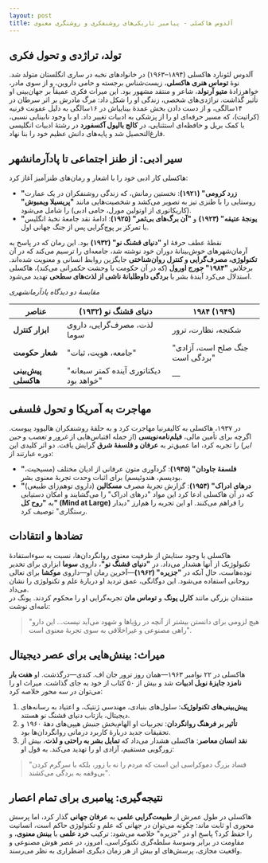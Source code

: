 ```yaml
---
layout: post
title: آلدوس هاکسلی - پیامبر تاریکی‌های روشنفکری و روشنگری معنوی
---
```


## تولد، تراژدی و تحول فکری  
آلدوس لئونارد هاکسلی (۱۸۹۴–۱۹۶۳) در خانوادهای نخبه در ساری انگلستان متولد شد. نوهٔ **توماس هنری هاکسلی**، زیست‌شناس برجسته و حامی داروین، و از سوی مادر، خواهرزادهٔ **متیو آرنولد**، شاعر و منتقد مشهور بود. این میراث فکری عمیقاً بر جهان‌بینی او تأثیر گذاشت. تراژدی‌های شخصی، زندگی او را شکل داد: مرگ مادرش بر اثر سرطان در ۱۴سالگی، و از دست دادن بخش عمدهٔ بیناییاش در ۱۶سالگی به دلیل عفونت قرنیه (کراتیت)، که مسیر حرفه‌ای او را از پزشکی به ادبیات تغییر داد. او با وجود نابینایی نسبی، با کمک بریل و حافظه‌ای استثنایی، در **کالج بالیول آکسفورد** در رشتهٔ ادبیات انگلیسی فارغ‌التحصیل شد و پایه‌های دانش عظیم خود را بنا نهاد.  

## سیر ادبی: از طنز اجتماعی تا پادآرمانشهر  
هاکسلی کار ادبی خود را با اشعار و رمان‌های طنزآمیز آغاز کرد:  
- **"زرد کرومی" (۱۹۲۱)**: نخستین رمانش، که زندگی روشنفکران در یک عمارت روستایی را با طنزی تیز به تصویر می‌کشد و شخصیت‌هایی مانند **"پریسیلا ویمبوش"** (کاریکاتوری از اوتولین مورل، حامی ادبی) را شامل می‌شود.  
- **"یونجهٔ عتیقه" (۱۹۲۳)** و **"آن برگ‌های بی‌ثمر" (۱۹۲۵)**: ادامهٔ نقد جامعهٔ نخبهٔ انگلیس با تمرکز بر پوچ‌گرایی پس از جنگ جهانی اول.  

نقطهٔ عطف حرفهٔ او **"دنیای قشنگ نو" (۱۹۳۲)** بود. این رمان که در پاسخ به آرمان‌شهرهای خوش‌بینانهٔ دوران خود نوشته شد، جامعه‌ای را ترسیم می‌کند که در آن **تکنولوژی، مصرف‌گرایی و کنترل روان‌شناختی** جایگزین روابط انسانی و معنویت شده‌اند. برخلاس **"۱۹۸۴" جورج اورول** (که در آن حکومت با وحشت حکمرانی می‌کند)، هاکسلی استدلال می‌کرد آیندهٔ بشر با **بردگی داوطلبانهٔ ناشی از لذت‌های سطحی** تهدید می‌شود.  

*مقایسهٔ دو دیدگاه پادآرمانشهری*  

| **عناصر**          | **دنیای قشنگ نو (۱۹۳۲)**      | **۱۹۸۴ (۱۹۴۹)**             |  
|---------------------|-------------------------------|----------------------------|  
| **ابزار کنترل**     | لذت، مصرف‌گرایی، داروی سوما   | شکنجه، نظارت، ترور         |  
| **شعار حکومت**      | "جامعه، هویت، ثبات"          | "جنگ صلح است، آزادی بردگی است" |  
| **پیش‌بینی هاکسلی** | "دیکتاتوری آینده کمتر سبعانه خواهد بود" | —                          |  

## مهاجرت به آمریکا و تحول فلسفی  
در ۱۹۳۷، هاکسلی به کالیفرنیا مهاجرت کرد و به حلقهٔ روشنفکران هالیوود پیوست. اگرچه برای تأمین مالی، **فیلم‌نامه‌نویسی** (از جمله اقتباس‌هایی از *غرور و تعصب* و *جین ایر*) را تجربه کرد، اما عمیق‌تر به **عرفان و فلسفهٔ شرق** گرایش یافت. دو اثر کلیدی این دوره عبارتند از:  
- **"فلسفهٔ جاودان" (۱۹۴۵)**: گردآوری متون عرفانی از ادیان مختلف (مسیحیت، بودیسم، هندوئیسم) برای اثبات وحدت تجربهٔ معنوی بشر.  
- **"درهای ادراک" (۱۹۵۴)**: گزارش تجربهٔ مصرف **مسکالین** (داروی توهم‌زای طبیعی) که در آن هاکسلی ادعا کرد این مواد "درهای ادراک" را می‌گشایند و امکان دستیابی به **"روح کل" (Mind at Large)** را فراهم می‌کنند. او این تجربه را هم‌ارز "دیدار رستگاری" توصیف کرد.  

## تضادها و انتقادات  
هاکسلی با وجود ستایش از ظرفیت معنوی روانگردان‌ها، نسبت به سوءاستفادهٔ تکنولوژیک از آنها هشدار می‌داد. در **"دنیای قشنگ نو"**، داروی **سوما** ابزاری برای تخدیر توده‌هاست، حال آنکه در **"جزیره" (۱۹۶۲)**—آخرین رمان او—داروی **موکشا** برای تعالی روحانی استفاده می‌شود. این دوگانگی، عمق تردید او دربارهٔ علم و تکنولوژی را نشان می‌داد.  
منتقدان بزرگی مانند **کارل یونگ** و **توماس مان** تجربه‌گرایی او را محکوم کردند. یونگ در نامه‌ای نوشت:  
> "هیچ لزومی برای دانستن بیشتر از آنچه در رؤیاها و شهود می‌آید نیست... این دارو راهی مصنوعی و غیراخلاقی به سوی تجربهٔ معنوی است".  

## میراث: بینش‌هایی برای عصر دیجیتال  
هاکسلی در ۲۲ نوامبر ۱۹۶۳—همان روز ترور جان اف. کندی—درگذشت. او **هفت بار نامزد جایزهٔ نوبل ادبیات** شد و بیش از ۵۰ کتاب از خود به جای گذاشت. میراث او را می‌توان در سه محور خلاصه کرد:  
1. **پیش‌بینی‌های تکنولوژیک**: سلول‌های بنیادی، مهندسی ژنتیک، و اعتیاد به رسانه‌های دیجیتال، بازتاب دنیای قشنگ نو هستند.  
2. **تأثیر بر فرهنگ روانگردان**: تجربیات او الهام‌بخش جنبش هیپی‌های دههٔ ۱۹۶۰ و تحقیقات جدید دربارهٔ کاربرد درمانی روانگردان‌ها بود.  
3. **نقد انسان معاصر**: هاکسلی هشدار می‌داد که **تمایل بشر به راحتی و لذت**، بیش از زورگویی مستقیم، آزادی او را تهدید می‌کند. به قول او:  
> "فساد بزرگ دموکراسی این است که مردم را نه با زور، بلکه با سرگرم کردن بی‌وقفه به بردگی می‌کشند".  

## نتیجه‌گیری: پیامبری برای تمام اعصار  
هاکسلی در طول عمرش از **طبیعت‌گرایی علمی** به **عرفان جهانی** گذار کرد، اما پرسش محوری او ثابت ماند: چگونه می‌توان در جهانی که علم و تکنولوژی حاکم است، انسانیت را حفظ کرد؟ پاسخ او در "جزیره" خلاصه می‌شود: ترکیب **خرد علمی** با **بینش معنوی**، و مقاومت در برابر وسوسهٔ سلطه‌گری تکنوکراسی. امروز، در عصر هوش مصنوعی و واقعیت مجازی، پرسش‌های او بیش از هر زمان دیگری اضطراری به نظر می‌رسند.
